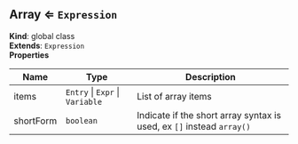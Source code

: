<a name="Array"></a>

## Array ⇐ <code>Expression</code>
**Kind**: global class  
**Extends**: <code>Expression</code>  
**Properties**

| Name | Type | Description |
| --- | --- | --- |
| items | <code>Entry</code> \| <code>Expr</code> \| <code>Variable</code> | List of array items |
| shortForm | <code>boolean</code> | Indicate if the short array syntax is used, ex `[]` instead `array()` |

